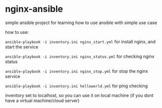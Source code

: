 ﻿# nginx-ansible
simple ansible project for learning how to use ansible with simple use case

how to use:

`ansible-playbook -i inventory.ini nginx_start.yml` for install nginx, and start the service

`ansible-playbook -i inventory.ini nginx_status.yml` for checking nginx status

`ansible-playbook -i inventory.ini nginx_stop.yml` for stop the nginx service

`ansible-playbook -i inventory.ini helloworld.yml` for ping checking

inventory set to localhost, so you can use it on local machine (if you dont have a virtual machine/cloud server)
